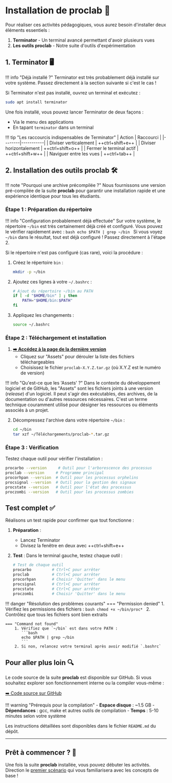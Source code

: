 # Installation de proclab 🚀

Pour réaliser ces activités pédagogiques, vous aurez besoin d'installer deux éléments essentiels :

1. **Terminator** - Un terminal avancé permettant d'avoir plusieurs vues
2. **Les outils proclab** - Notre suite d'outils d'expérimentation

## 1. Terminator 🖥️

!!! info "Déjà installé ?"
    Terminator est très probablement déjà installé sur votre système. Passez directement à la section suivante si c'est le cas !

Si Terminator n'est pas installé, ouvrez un terminal et exécutez :

```bash
sudo apt install terminator
```

Une fois installé, vous pouvez lancer Terminator de deux façons :

- Via le menu des applications
- En tapant `terminator` dans un terminal

!!! tip "Les raccourcis indispensables de Terminator"
    | Action | Raccourci |
    |--------|-----------|
    | Diviser verticalement | ++ctrl+shift+e++ |
    | Diviser horizontalement | ++ctrl+shift+o++ |
    | Fermer le terminal actif | ++ctrl+shift+w++ |
    | Naviguer entre les vues | ++ctrl+tab++ |

## 2. Installation des outils proclab 🛠️

!!! note "Pourquoi une archive précompilée ?"
    Nous fournissons une version pré-compilée de la suite **proclab** pour garantir une installation rapide et une expérience identique pour tous les étudiants.

### Étape 1 : Préparation du répertoire

!!! info "Configuration probablement déjà effectuée"
    Sur votre système, le répertoire `~/bin` est très certainement déjà créé et configuré.
    Vous pouvez le vérifier rapidement avec :
    ```bash
    echo $PATH | grep ~/bin
    ```
    Si vous voyez `~/bin` dans le résultat, tout est déjà configuré ! Passez directement à l'étape 2.

Si le répertoire n'est pas configuré (cas rare), voici la procédure :

1. Créez le répertoire `bin` :

   ```bash
   mkdir -p ~/bin
   ```

2. Ajoutez ces lignes à votre `~/.bashrc` :

   ```bash
   # Ajout du répertoire ~/bin au PATH
   if [ -d "$HOME/bin" ] ; then
       PATH="$HOME/bin:$PATH"
   fi
   ```

3. Appliquez les changements :

   ```bash
   source ~/.bashrc
   ```

### Étape 2 : Téléchargement et installation

1. **[➡️ Accédez à la page de la dernière version](https://github.com/manastria/proclab-unix/releases/latest)**
   - Cliquez sur "Assets" pour dérouler la liste des fichiers téléchargeables
   - Choisissez le fichier `proclab-X.Y.Z.tar.gz` (où X.Y.Z est le numéro de version)

!!! info "Qu'est-ce que les 'Assets' ?"
    Dans le contexte du développement logiciel et de GitHub, les "Assets" sont les fichiers joints à une version (*release*) d'un logiciel.
    Il peut s'agir des exécutables, des archives, de la documentation ou d'autres ressources nécessaires.
    C'est un terme technique couramment utilisé pour désigner les ressources ou éléments associés à un projet.

2. Décompressez l'archive dans votre répertoire `~/bin` :

   ```bash
   cd ~/bin
   tar xzf ~/Téléchargements/proclab-*.tar.gz
   ```

### Étape 3 : Vérification

Testez chaque outil pour vérifier l'installation :

```bash
procarbo --version     # Outil pour l'arborescence des processus
proclab --version     # Programme principal
procorhpan --version  # Outil pour les processus orphelins
procsignal --version  # Outil pour la gestion des signaux
procstate --version   # Outil pour l'état des processus
proczombi --version   # Outil pour les processus zombies
```

## Test complet ✅

Réalisons un test rapide pour confirmer que tout fonctionne :

1. **Préparation** :
    - Lancez Terminator
    - Divisez la fenêtre en deux avec ++ctrl+shift+e++

2. **Test** :
    Dans le terminal gauche, testez chaque outil :

    ```bash
    # Test de chaque outil
    procarbo         # Ctrl+C pour arrêter
    proclab          # Ctrl+C pour arrêter
    procorhpan       # Choisir 'Quitter' dans le menu
    procsignal       # Ctrl+C pour arrêter
    procstate        # Ctrl+C pour arrêter
    proczombi        # Choisir 'Quitter' dans le menu
    ```

!!! danger "Résolution des problèmes courants"
    === "Permission denied"
        1. Vérifiez les permissions des fichiers :
           ```bash
           chmod +x ~/bin/proc*
           ```
        2. Contrôlez que tous les fichiers sont bien extraits

    === "Command not found"
        1. Vérifiez que `~/bin` est dans votre PATH :
           ```bash
           echo $PATH | grep ~/bin
           ```
        2. Si non, relancez votre terminal après avoir modifié `.bashrc`

## Pour aller plus loin 🔍

Le code source de la suite **proclab** est disponible sur GitHub. Si vous souhaitez explorer son fonctionnement interne ou la compiler vous-même :

[➡️ Code source sur GitHub](https://github.com/manastria/proclab-unix)

!!! warning "Prérequis pour la compilation"
    - **Espace disque** : ~1.5 GB
    - **Dépendances** : gcc, make et autres outils de compilation
    - **Temps** : 5-10 minutes selon votre système

Les instructions détaillées sont disponibles dans le fichier `README.md` du dépôt.

---

## Prêt à commencer ? 🎯

Une fois la suite **proclab** installée, vous pouvez débuter les activités. Direction le [premier scénario](activites/terminal.md) qui vous familiarisera avec les concepts de base !
